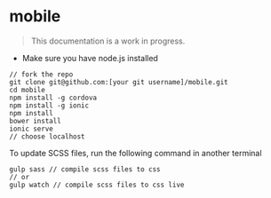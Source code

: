 # mobile
> This documentation is a work in progress.

- Make sure you have node.js installed

```
// fork the repo
git clone git@github.com:[your git username]/mobile.git
cd mobile
npm install -g cordova
npm install -g ionic
npm install
bower install
ionic serve
// choose localhost
```

To update SCSS files, run the following command in another terminal
```
gulp sass // compile scss files to css
// or 
gulp watch // compile scss files to css live
```
